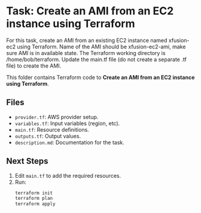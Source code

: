 # Task: Create an AMI from an EC2 instance using Terraform

For this task, create an AMI from an existing EC2 instance named xfusion-ec2 using Terraform.
Name of the AMI should be xfusion-ec2-ami, make sure AMI is in available state.
The Terraform working directory is /home/bob/terraform.
Update the main.tf file (do not create a separate .tf file) to create the AMI.

This folder contains Terraform code to **Create an AMI from an EC2 instance using Terraform**.

## Files
- `provider.tf`: AWS provider setup.
- `variables.tf`: Input variables (region, etc).
- `main.tf`: Resource definitions.
- `outputs.tf`: Output values.
- `description.md`: Documentation for the task.

## Next Steps
1. Edit `main.tf` to add the required resources.
2. Run:
   ```bash
   terraform init
   terraform plan
   terraform apply
   ```
